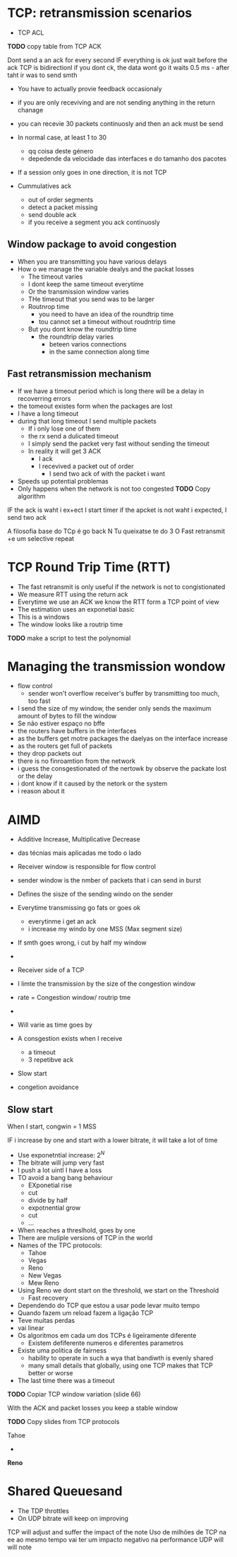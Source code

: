 # TCP: retransmission scenarios
- TCP ACL


__TODO__ copy table from TCP ACK

Dont send a an ack for every second
IF everything is ok just wait before the ack
TCP is bidirectionl
if you dont ck, the data wont go
it waits 0.5 ms
	- after taht ir was to send smth
- You have to actually provie feedback occasionaly
- if you are only receviving and are not sending anything in the return chanage
- you can recevie 30 packets continuosly and then an ack must be send
- In normal case, at least 1 to 30
	- qq coisa deste género
	- depedende da velocidade das interfaces e do tamanho dos pacotes
- If a session only goes in one direction, it is not TCP


- Cummulatives ack
	- out of order segments
	- detect a packet missing
	- send double ack
	- if you receive a segment you ack continuosly


## Window package to avoid congestion
- When you are transmitting you have various delays
- How o we manage the variable dealys and the packat losses
	- The timeout varies
	- I dont keep the same timeout everytime
	- Or the transmission window varies
	- THe timeout that you send was to be larger
	- Routnrop time 
		- you need to have an idea of the roundtrip time 
		- tou cannot set a timeout without roudntrip time
	- But you dont know the roundtrip time
		- the roundtrip delay varies
			- beteen varios connections
			- in the same connection along time


## Fast retransmission mechanism
- If we have a timeout period which is long there will be a delay in recoverring errors
- the tomeout existes form when the packages are lost
- I have a long timeout
- during that long timeout I send multiple packets
	- If i only lose one of them
	- the rx send a dulicated timeout
	- I simply send the packet very fast without sending the timeout
	- In reality it will get 3 ACK
		- I ack
		- I recevived a packet out of order
			- I send two ack of with the packet i want
- Speeds up potential problemas
- Only happens when the network is not too congested
__TODO__ Copy algorithm

IF the ack is waht i ex+ect
I start timer
if the apcket is not waht i expected, I send two ack

A filosofia base do TCp é go back N
Tu queixatse te do 3
O Fast retransmit +e um selective repeat

# TCP Round Trip Time (RTT)
- The fast retransmit is only useful if the network is not to congistionated
- We measure RTT using the return ack
- Everytime we use an ACK we know the RTT form a TCP point of view
- The estimation uses an exponetial basic
- This is a windows
- The window looks like a routrip time

__TODO__ make a script to test the polynomial

# Managing the transmission wondow
- flow control
	- sender won't overflow receiver's buffer by transmitting too much, too fast
- I send the size of my window, the sender only sends the maximum amount of bytes to fill the window
- Se não estiver espaço no bffe
- the routers have buffers in the interfaces
- as the buffers get motre packages the daelyas on the interface increase
- as the routers get full of packets
- they drop packets out
- there is no finroamtion from the network
- i guess the consgestionated of the nertowk by observe the packate lost or the delay
- i dont know if it caused by the netork or the system
- i reason about it


# AIMD
- Additive Increase, Multiplicative Decrease
- das técnias mais aplicadas me todo o lado
- Receiver window is responsible for flow control
- sender window is the nmber of packets that i can send in burst
- Defines the sisze of the sending windo on the sender
- Everytime transmissing go fats or goes ok
	- 	everytinme i get an ack
	- 	i increase my windo by one MSS (Max segment size)
- If smth goes wrong, i cut by half my window
- 

- Receiver side of a TCP


- I limte the transmission by the size of the congestion window
- rate = Congestion window/ routrip tme
-
- Will varie as time goes by
- A consgestion exists when I receive
	- a timeout
	- 3 repetibve ack
- Slow start
- congetion avoidance


## Slow start
When I start, congwin = 1 MSS

IF i increase by one and start with a lower bitrate, it will take a lot of time
- Use exponetntial increase: $2^N$
- The bitrate will jump very fast
- I push a lot uintl I have a loss
- TO avoid a bang bang behaviour
	- EXponetial rise
	- cut
	- divide by half
	- expotnential grow
	- cut
	- ...
- When reaches a threslhold, goes by one
- There are muliple versions of TCP in the world
- Names of the TPC protocols:
	- Tahoe
	- Vegas
	- Reno
	- New Vegas
	- Mew Reno
- Using Reno we dont start on the threshold, we start on the Threshold
	- Fast recovery
- Dependendo do TCP que estou a usar pode levar muito tempo
- Quando fazem um reload fazem a ligação TCP
- Teve muitas perdas
- vai linear
- Os algoritmos em cada um dos TCPs é ligeiramente diferente
	- Existem defiferente numeros e diferentes parametros
- Existe uma política de fairness
	- hability to operate in such a wya that bandiwth is evenly shared
	- many small details that globally, using one TCP makes that TCP better or worse 
- The last time there was a timeout

__TODO__ Copiar TCP window variation (slide 66)

With the ACK and packet losses you keep a stable window

__TODO__ Copy slides from TCP protocols

Tahoe

- 


**Reno**



# Shared Queuesand 

- The TDP throttles
- On UDP bitrate will keep on improving


TCP will adjust and suffer the impact of the note
Uso de milhões de TCP na ee ao mesmo tempo vai ter um impacto negativo na performance
UDP will will note

